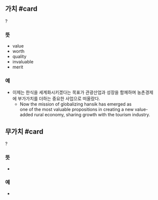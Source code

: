## 가치 #card
?
### 뜻
- value
- worth
- quality
- invaluable
- merit
### 예
- 이제는 한식을 세계화시키겠다는 목표가 관광산업과 성장을 함께하며 농촌경제에 부가가치를 더하는 중요한 사업으로 떠올랐다.
	- Now the mission of globalizing hansik has emerged as one of the most valuable propositions in creating a new value-added rural economy, sharing growth with the tourism industry.

## 무가치 #card
?
### 뜻
- 
### 예
-
